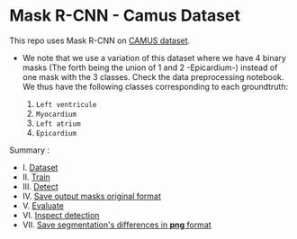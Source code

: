 # Mask R-CNN - Camus Dataset

This repo uses Mask R-CNN on [CAMUS dataset](https://www.creatis.insa-lyon.fr/Challenge/camus/).
- We note that we use a variation of this dataset where we have 4 binary masks (The forth being the union of 1 and 2 -Epicardium-) instead of one mask with the 3 classes. Check the data preprocessing notebook. We thus have the following classes corresponding to each groundtruth:  
  
    1) `Left ventricule`   
    2) `Myocardium`   
    3) `Left atrium`   
    4) `Epicardium`   



Summary :
* I.   [Dataset](#dataset)
* II.  [Train](#train)
* III. [Detect](#detect)
* IV.  [Save output masks original format](#save)
* V.   [Evaluate](#evaluate)
* VI.  [Inspect detection](#inspect)
* VII. [Save segmentation's differences in **png** format](#png)  

